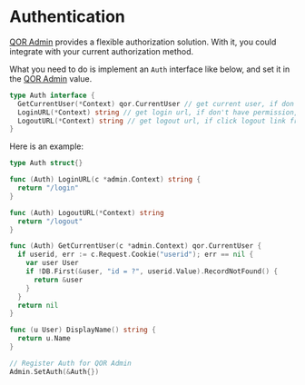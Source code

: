 # Authentication

[QOR Admin](https://github.com/qor/admin) provides a flexible authorization solution. With it, you could integrate with your current authorization method.

What you need to do is implement an `Auth` interface like below, and set it in the [QOR Admin](https://github.com/qor/admin) value.

```go
type Auth interface {
  GetCurrentUser(*Context) qor.CurrentUser // get current user, if don't have permission, then return nil
  LoginURL(*Context) string // get login url, if don't have permission, will redirect to this url
  LogoutURL(*Context) string // get logout url, if click logout link from admin interface, will visit this page
}
```

Here is an example:

```go
type Auth struct{}

func (Auth) LoginURL(c *admin.Context) string {
  return "/login"
}

func (Auth) LogoutURL(*Context) string
  return "/logout"
}

func (Auth) GetCurrentUser(c *admin.Context) qor.CurrentUser {
  if userid, err := c.Request.Cookie("userid"); err == nil {
    var user User
    if !DB.First(&user, "id = ?", userid.Value).RecordNotFound() {
      return &user
    }
  }
  return nil
}

func (u User) DisplayName() string {
  return u.Name
}

// Register Auth for QOR Admin
Admin.SetAuth(&Auth{})
```
